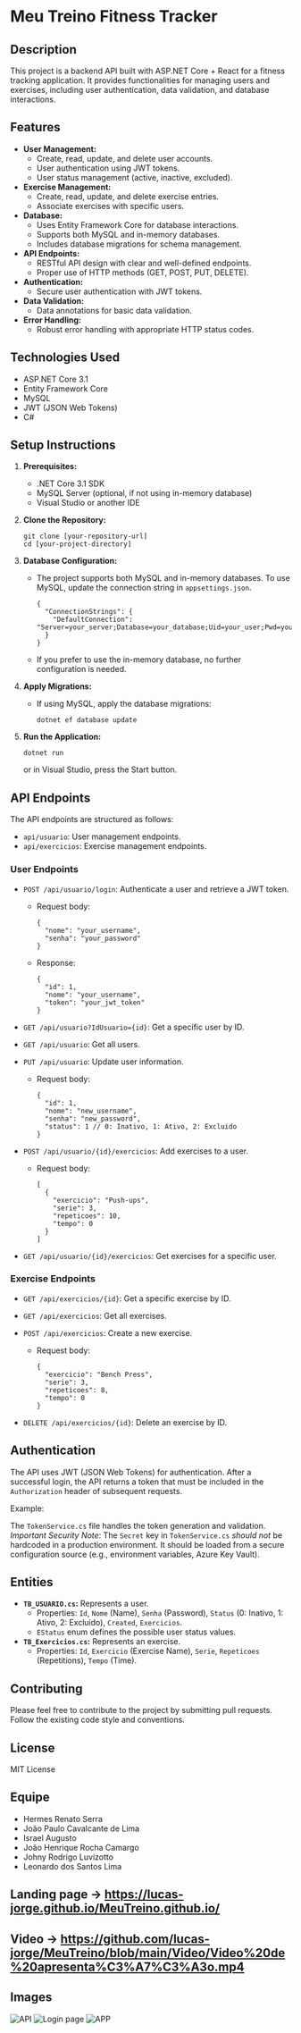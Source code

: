 # Meu Treino Fitness Tracker

## Description

This project is a backend API built with ASP.NET Core + React for a fitness tracking application. It provides functionalities for managing users and exercises, including user authentication, data validation, and database interactions.

## Features

- **User Management:**
  - Create, read, update, and delete user accounts.
  - User authentication using JWT tokens.
  - User status management (active, inactive, excluded).
- **Exercise Management:**
  - Create, read, update, and delete exercise entries.
  - Associate exercises with specific users.
- **Database:**
  - Uses Entity Framework Core for database interactions.
  - Supports both MySQL and in-memory databases.
  - Includes database migrations for schema management.
- **API Endpoints:**
  - RESTful API design with clear and well-defined endpoints.
  - Proper use of HTTP methods (GET, POST, PUT, DELETE).
- **Authentication:**
  - Secure user authentication with JWT tokens.
- **Data Validation:**
  - Data annotations for basic data validation.
- **Error Handling:**
  - Robust error handling with appropriate HTTP status codes.

## Technologies Used

- ASP.NET Core 3.1
- Entity Framework Core
- MySQL
- JWT (JSON Web Tokens)
- C#

## Setup Instructions

1.  **Prerequisites:**

    - .NET Core 3.1 SDK
    - MySQL Server (optional, if not using in-memory database)
    - Visual Studio or another IDE

2.  **Clone the Repository:**

    ```
    git clone [your-repository-url]
    cd [your-project-directory]
    ```

3.  **Database Configuration:**

    - The project supports both MySQL and in-memory databases. To use MySQL, update the connection string in `appsettings.json`.

      ```
      {
        "ConnectionStrings": {
          "DefaultConnection": "Server=your_server;Database=your_database;Uid=your_user;Pwd=your_password;"
        }
      }
      ```

    - If you prefer to use the in-memory database, no further configuration is needed.

4.  **Apply Migrations:**

    - If using MySQL, apply the database migrations:

      ```
      dotnet ef database update
      ```

5.  **Run the Application:**

    ```
    dotnet run
    ```

    or in Visual Studio, press the Start button.

## API Endpoints

The API endpoints are structured as follows:

- `api/usuario`: User management endpoints.
- `api/exercicios`: Exercise management endpoints.

### User Endpoints

- `POST /api/usuario/login`: Authenticate a user and retrieve a JWT token.

  - Request body:

    ```
    {
      "nome": "your_username",
      "senha": "your_password"
    }
    ```

  - Response:

    ```
    {
      "id": 1,
      "nome": "your_username",
      "token": "your_jwt_token"
    }
    ```

- `GET /api/usuario?IdUsuario={id}`: Get a specific user by ID.
- `GET /api/usuario`: Get all users.
- `PUT /api/usuario`: Update user information.

  - Request body:

    ```
    {
      "id": 1,
      "nome": "new_username",
      "senha": "new_password",
      "status": 1 // 0: Inativo, 1: Ativo, 2: Excluido
    }
    ```

- `POST /api/usuario/{id}/exercicios`: Add exercises to a user.

  - Request body:

    ```
    [
      {
        "exercicio": "Push-ups",
        "serie": 3,
        "repeticoes": 10,
        "tempo": 0
      }
    ]
    ```

- `GET /api/usuario/{id}/exercicios`: Get exercises for a specific user.

### Exercise Endpoints

- `GET /api/exercicios/{id}`: Get a specific exercise by ID.
- `GET /api/exercicios`: Get all exercises.
- `POST /api/exercicios`: Create a new exercise.

  - Request body:

    ```
    {
      "exercicio": "Bench Press",
      "serie": 3,
      "repeticoes": 8,
      "tempo": 0
    }
    ```

- `DELETE /api/exercicios/{id}`: Delete an exercise by ID.

## Authentication

The API uses JWT (JSON Web Tokens) for authentication. After a successful login, the API returns a token that must be included in the `Authorization` header of subsequent requests.

Example:

The `TokenService.cs` file handles the token generation and validation. _Important Security Note_: The `Secret` key in `TokenService.cs` _should not_ be hardcoded in a production environment. It should be loaded from a secure configuration source (e.g., environment variables, Azure Key Vault).

## Entities

- **`TB_USUARIO.cs`:** Represents a user.
  - Properties: `Id`, `Nome` (Name), `Senha` (Password), `Status` (0: Inativo, 1: Ativo, 2: Excluido), `Created`, `Exercicios`.
  - `EStatus` enum defines the possible user status values.
- **`TB_Exercicios.cs`:** Represents an exercise.
  - Properties: `Id`, `Exercicio` (Exercise Name), `Serie`, `Repeticoes` (Repetitions), `Tempo` (Time).

## Contributing

Please feel free to contribute to the project by submitting pull requests. Follow the existing code style and conventions.

## License

MIT License

## Equipe

- Hermes Renato Serra
- João Paulo Cavalcante de Lima
- Israel Augusto
- João Henrique Rocha Camargo
- Johny Rodrigo Luvizotto
- Leonardo dos Santos Lima

## Landing page -> https://lucas-jorge.github.io/MeuTreino.github.io/

## Video -> https://github.com/lucas-jorge/MeuTreino/blob/main/Video/Video%20de%20apresenta%C3%A7%C3%A3o.mp4

## Images

![API](https://github.com/lucas-jorge/MeuTreino/blob/main/Imagens/API.jpg)
![Login page](https://github.com/lucas-jorge/MeuTreino/blob/main/Imagens/Login.jpg)
![APP](https://github.com/lucas-jorge/MeuTreino/blob/main/Imagens/Aplicativo.jpg)

